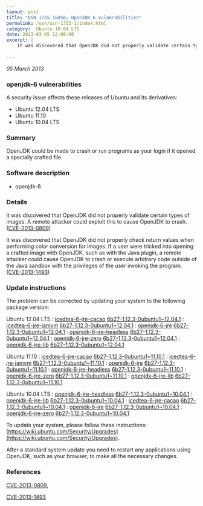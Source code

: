 ```yaml
---
layout: post
title: "USN-1755-1&#58; OpenJDK 6 vulnerabilities"
permalink: /usn/usn-1755-1/index.html
category:  Ubuntu 10.04 LTS
date: 2013-03-05 12:00:00
excerpt: |
    It was discovered that OpenJDK did not properly validate certain types of images. A remote attacker could exploit this to cause OpenJDK to crash. ([CVE-2013-0809](http://people.ubuntu.com/~ubuntu-security/cve/CVE-2013-0809))
    
--- 
```

 
 

*05 March 2013*

### openjdk-6 vulnerabilities

A security issue affects these releases of Ubuntu and its derivatives:

* Ubuntu 12.04 LTS
* Ubuntu 11.10
* Ubuntu 10.04 LTS

### Summary

OpenJDK could be made to crash or run programs as your login if it opened a specially crafted file.

### Software description

* openjdk-6 

### Details

It was discovered that OpenJDK did not properly validate certain types of images. A remote attacker could exploit this to cause OpenJDK to crash. ([CVE-2013-0809](http://people.ubuntu.com/~ubuntu-security/cve/CVE-2013-0809))

It was discovered that OpenJDK did not properly check return values when performing color conversion for images. If a user were tricked into opening a crafted image with OpenJDK, such as with the Java plugin, a remote attacker could cause OpenJDK to crash or execute arbitrary code outside of the Java sandbox with the privileges of the user invoking the program. ([CVE-2013-1493](http://people.ubuntu.com/~ubuntu-security/cve/CVE-2013-1493)) 

### Update instructions

The problem can be corrected by updating your system to the following package version:

Ubuntu 12.04 LTS
 : [icedtea-6-jre-cacao](https://launchpad.net/ubuntu/+source/openjdk-6) <span> [6b27-1.12.3-0ubuntu1~12.04.1](https://launchpad.net/ubuntu/+source/openjdk-6/6b27-1.12.3-0ubuntu1~12.04.1) </span> 
 : [icedtea-6-jre-jamvm](https://launchpad.net/ubuntu/+source/openjdk-6) <span> [6b27-1.12.3-0ubuntu1~12.04.1](https://launchpad.net/ubuntu/+source/openjdk-6/6b27-1.12.3-0ubuntu1~12.04.1) </span> 
 : [openjdk-6-jre](https://launchpad.net/ubuntu/+source/openjdk-6) <span> [6b27-1.12.3-0ubuntu1~12.04.1](https://launchpad.net/ubuntu/+source/openjdk-6/6b27-1.12.3-0ubuntu1~12.04.1) </span> 
 : [openjdk-6-jre-headless](https://launchpad.net/ubuntu/+source/openjdk-6) <span> [6b27-1.12.3-0ubuntu1~12.04.1](https://launchpad.net/ubuntu/+source/openjdk-6/6b27-1.12.3-0ubuntu1~12.04.1) </span> 
 : [openjdk-6-jre-zero](https://launchpad.net/ubuntu/+source/openjdk-6) <span> [6b27-1.12.3-0ubuntu1~12.04.1](https://launchpad.net/ubuntu/+source/openjdk-6/6b27-1.12.3-0ubuntu1~12.04.1) </span> 
 : [openjdk-6-jre-lib](https://launchpad.net/ubuntu/+source/openjdk-6) <span> [6b27-1.12.3-0ubuntu1~12.04.1](https://launchpad.net/ubuntu/+source/openjdk-6/6b27-1.12.3-0ubuntu1~12.04.1) </span> 

Ubuntu 11.10
 : [icedtea-6-jre-cacao](https://launchpad.net/ubuntu/+source/openjdk-6) <span> [6b27-1.12.3-0ubuntu1~11.10.1](https://launchpad.net/ubuntu/+source/openjdk-6/6b27-1.12.3-0ubuntu1~11.10.1) </span> 
 : [icedtea-6-jre-jamvm](https://launchpad.net/ubuntu/+source/openjdk-6) <span> [6b27-1.12.3-0ubuntu1~11.10.1](https://launchpad.net/ubuntu/+source/openjdk-6/6b27-1.12.3-0ubuntu1~11.10.1) </span> 
 : [openjdk-6-jre](https://launchpad.net/ubuntu/+source/openjdk-6) <span> [6b27-1.12.3-0ubuntu1~11.10.1](https://launchpad.net/ubuntu/+source/openjdk-6/6b27-1.12.3-0ubuntu1~11.10.1) </span> 
 : [openjdk-6-jre-headless](https://launchpad.net/ubuntu/+source/openjdk-6) <span> [6b27-1.12.3-0ubuntu1~11.10.1](https://launchpad.net/ubuntu/+source/openjdk-6/6b27-1.12.3-0ubuntu1~11.10.1) </span> 
 : [openjdk-6-jre-zero](https://launchpad.net/ubuntu/+source/openjdk-6) <span> [6b27-1.12.3-0ubuntu1~11.10.1](https://launchpad.net/ubuntu/+source/openjdk-6/6b27-1.12.3-0ubuntu1~11.10.1) </span> 
 : [openjdk-6-jre-lib](https://launchpad.net/ubuntu/+source/openjdk-6) <span> [6b27-1.12.3-0ubuntu1~11.10.1](https://launchpad.net/ubuntu/+source/openjdk-6/6b27-1.12.3-0ubuntu1~11.10.1) </span> 

Ubuntu 10.04 LTS
 : [openjdk-6-jre-headless](https://launchpad.net/ubuntu/+source/openjdk-6) <span> [6b27-1.12.3-0ubuntu1~10.04.1](https://launchpad.net/ubuntu/+source/openjdk-6/6b27-1.12.3-0ubuntu1~10.04.1) </span> 
 : [openjdk-6-jre-lib](https://launchpad.net/ubuntu/+source/openjdk-6) <span> [6b27-1.12.3-0ubuntu1~10.04.1](https://launchpad.net/ubuntu/+source/openjdk-6/6b27-1.12.3-0ubuntu1~10.04.1) </span> 
 : [icedtea-6-jre-cacao](https://launchpad.net/ubuntu/+source/openjdk-6) <span> [6b27-1.12.3-0ubuntu1~10.04.1](https://launchpad.net/ubuntu/+source/openjdk-6/6b27-1.12.3-0ubuntu1~10.04.1) </span> 
 : [openjdk-6-jre](https://launchpad.net/ubuntu/+source/openjdk-6) <span> [6b27-1.12.3-0ubuntu1~10.04.1](https://launchpad.net/ubuntu/+source/openjdk-6/6b27-1.12.3-0ubuntu1~10.04.1) </span> 
 : [openjdk-6-jre-zero](https://launchpad.net/ubuntu/+source/openjdk-6) <span> [6b27-1.12.3-0ubuntu1~10.04.1](https://launchpad.net/ubuntu/+source/openjdk-6/6b27-1.12.3-0ubuntu1~10.04.1) </span> 

To update your system, please follow these instructions: [https://wiki.ubuntu.com/Security/Upgrades](https://wiki.ubuntu.com/Security/Upgrades).

After a standard system update you need to restart any applications using OpenJDK, such as your browser, to make all the necessary changes. 

### References

 
 [CVE-2013-0809](http://people.ubuntu.com/~ubuntu-security/cve/CVE-2013-0809), 

 [CVE-2013-1493](http://people.ubuntu.com/~ubuntu-security/cve/CVE-2013-1493)
 

